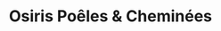 ---
title: "Osiris Poêles & Cheminées"
url: /cormeilles-en-parisis/osiris-poeles-und-cheminees/
shop: Kamine & Öfen
---